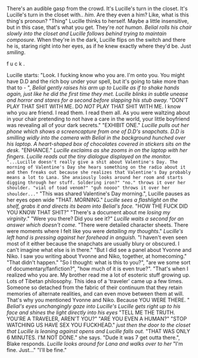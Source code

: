 There's an audible gasp from the crowd. 
It's Lucille's turn in the closet. 
It's Lucille's turn in the closet with.. *him*. 
Are they even a him? Like, what is this thing's pronoun? 
"Thing" Lucille thinks to herself. Maybe a little insensitive, but in this case, that's what you get. They're *not human*. 
*Belial rolls his chair slowly into the closet and Lucille follows behind trying to maintain composure.*
When they're in the dark, Lucille flips on the switch and there he is, staring right into her eyes, as if he knew exactly where they'd be. 
Just *smiling*. 

f u c k .

Lucille starts: "Look. I fucking know who you are. I'm onto you. You might have D.D and the rich boy under your spell, but it's going to take more than that to - ", *Belial gently raises his arm up to Lucille as if to shake hands again, just like he did the first time they met.* 
*Lucille blinks in subtle unease and horror and stares for a second before slapping his stub away.* 
"DON'T PLAY THAT SHIT WITH ME. DO *NOT* PLAY THAT SHIT WITH ME. I know who you are friend. I read them. I read them all. As you were waltzing about in your chair pretending to not have a care in the world, your little boyfriend was revealing all of your dark secrets."
"EXHIBIT ONE." *Lucille pulls out her phone which shows a screencapture from one of D.D's snapchats. D.D is smilling widly into the camera with Belial in the background hunched over his laptop. A heart-shaped box of chocolates covered in stickers sits on the desk.*
"ENHANCE." *Lucille exclaims as she zooms in on the laptop with her fingers. Lucille reads out the tiny dialogue displayed on the monitor.*
```"...Lucille doesn't really give a shit about Valentine's Day. The morning of Valentine's Day she hears something on the radio about it and then freaks out because she realizes that Valentine's Day probably means a lot to Lana. She anxiously looks around her room and starts digging through her stuff. Soldering iron?" "no." throws it over her shoulder. "vial of toad venom?" "guh noooo" throws it over her shoulder..."```
"This was shared Valentine's Day morning.", Lucille pauses as her eyes open wide "THAT. MORNING."
*Lucille sees a flashlight on the shelf, grabs it and directs its beam into Belial's face.*
"HOW THE FUCK DID YOU KNOW THAT SHIT?"
"There's a document about me *losing my virginity*."
"Were you there? Did you see it?" *Lucille waits a second for an answer which doesn't come.*
"There were detailed character sheets. There were moments where I felt like you were *detailing my thoughts*."
*Lucille's left hand is pressing against her forehead in anguish.*
"I haven't even seen most of it either because the snapchats are usually blury or obscured. I can't imagine what else is in there."
"But I did see a panel about Yvonne and Niko. I saw you writing about Yvonne and Niko, together, at homecoming."
"That didn't happen."
"So I thought: what is this to you?", "are we some sort of documentary/fanfiction?", "how much of it is even true?".
"That's when I realized who you are. 
My brother read me a lot of esoteric stuff growing up. Lots of Tibetan philosophy. This idea of a 'traveler' came up a few times. Someone so detached from the fabric of their continuum that they retain memories of alternate realities, and can even move between them at will. That's why you mentioned Yvonne and Niko. Because YOU WERE THERE. "
*Belial's eyes unchangingly gaze into Lucille's*
*Lucille gets right up to his face and shines the light directly into his eyes* 
"TELL ME THE TRUTH. YOU'RE A TRAVELER, AREN'T YOU?"
"ARE YOU EVEN A HUMAN?"
"STOP WATCHING US HAVE SEX YOU FUCKHEAD."
*just then the door to the closet that Lucille is leaning against opens and Lucille falls out.*
"THAT WAS ONLY 6 MINUTES. I'M NOT DONE." she says. 
"Dude it was 7 get outta there.", Blake responds. 
*Lucille looks around for Lana and walks over to her*
"I'm fine. Just..."
"I'll be fine."